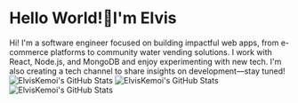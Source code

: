 <h1>Hello World!👋I'm Elvis </h1

<h2>Hi! I'm a software engineer focused on building impactful web apps, from e-commerce platforms to community water vending solutions. I work with React, Node.js, and MongoDB and enjoy experimenting with new tech. I'm also creating a tech channel to share insights on development—stay tuned! </h2>




<img src="https://github-readme-streak-stats.herokuapp.com/?user=ElvisKemoi&theme=cobalt&hide_border=true" alt="ElvisKemoi's GitHub Stats" />
<img src="https://github-readme-stats.vercel.app/api/top-langs/?username=ElvisKemoi&theme=cobalt&show_icons=true&hide_border=true&layout=compact" alt="ElvisKemoi's GitHub Stats" />

<img src="https://github-readme-stats.vercel.app/api?username=ElvisKemoi&theme=cobalt&show_icons=true&hide_border=true&count_private=true](https://github-readme-stats.vercel.app/api/top-langs/?username=ElvisKemoi&theme=vue-dark&show_icons=true&hide_border=true&layout=compact" alt="ElvisKemoi's GitHub Stats" />

<!---
ElvisKemoi/ElvisKemoi is a ✨ special ✨ repository because its `README.md` (this file) appears on your GitHub profile.
You can click the Preview link to take a look at your changes.
--->
